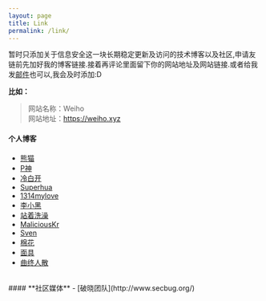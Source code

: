 ```yaml
---
layout: page
title: Link
permalink: /link/
---
```


暂时只添加关于信息安全这一块长期稳定更新及访问的技术博客以及社区,申请友链前先加好我的博客链接.接着再评论里面留下你的网站地址及网站链接.或者给我发<a href="mailto:h4x0er@126.com">邮件</a>也可以,我会及时添加:D
<p><strong>比如：</strong></p><blockquote><p>网站名称：Weiho<br>网站地址：<a href="https://www.weiho.xyz">https://weiho.xyz</a></p></blockquote>

#### **个人博客**
 - [熊猫](https://my.oschina.net/9199771/blog)
 - [P神](https://pirogue.org/)
 - [冷白开](http://www.lengbaikai.net/)
 - [Superhua](https://superhua.cc/)
 - [1314mylove](https://blog.1314mylove.com/)
 - [李小黑](http://blog.lixiaohei.cn/)
 - [站着洗澡](http://ksowo.com/)
 - [MaliciousKr](https://www.maliciouskr.cc/)
 - [Sven](http://www.eval.cc/)
 - [棉花](http://www.mianhuage.com/)
 - [面具](https://www.lovesec.com)
 - [曲终人散](http://www.80hack.com)
<br>
#### **社区媒体**
 - [破晓团队](http://www.secbug.org/)
 
